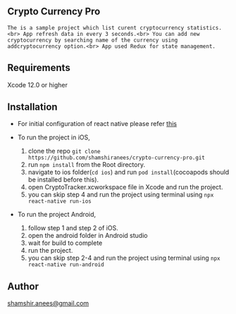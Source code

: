 ## Crypto Currency Pro

    The is a sample project which list curent cryptocurrency statistics.<br> App refresh data in every 3 seconds.<br> You can add new cryptocurrency by searching name of the currency using addcryptocurrency option.<br> App used Redux for state management.


## Requirements

Xcode 12.0 or higher

## Installation

* For initial configuration of react native please refer [this](https://reactnative.dev/docs/environment-setup)
* To run the project in iOS, 
    1. clone the repo `git clone https://github.com/shamshiranees/crypto-currency-pro.git`
    2. run `npm install` from the Root directory.
    3. navigate to ios folder(`cd ios`) and run `pod install`(cocoapods should be installed before this).
    4. open CryptoTracker.xcworkspace file in Xcode and run the project.
    5. you can skip step 4 and run the project using terminal using `npx react-native run-ios`

* To run the project Android,
    1. follow step 1 and step 2 of iOS.
    2. open the android folder in Android studio
    3. wait for build to complete
    4. run the project.
    5. you can skip step 2-4 and run the project using terminal using `npx react-native run-android`



## Author
 shamshir.anees@gmail.com